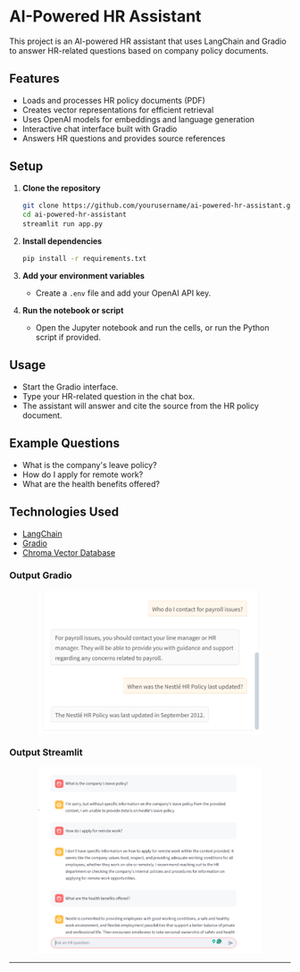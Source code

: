 # AI-Powered HR Assistant

This project is an AI-powered HR assistant that uses LangChain and Gradio to answer HR-related questions based on company policy documents.

## Features

- Loads and processes HR policy documents (PDF)
- Creates vector representations for efficient retrieval
- Uses OpenAI models for embeddings and language generation
- Interactive chat interface built with Gradio
- Answers HR questions and provides source references

## Setup

1. **Clone the repository**
   ```bash
   git clone https://github.com/yourusername/ai-powered-hr-assistant.git
   cd ai-powered-hr-assistant
   streamlit run app.py
   ```
2. **Install dependencies**
   ```bash
   pip install -r requirements.txt
   ```

3. **Add your environment variables**
   - Create a `.env` file and add your OpenAI API key.

4. **Run the notebook or script**
   - Open the Jupyter notebook and run the cells, or run the Python script if provided.

## Usage

- Start the Gradio interface.
- Type your HR-related question in the chat box.
- The assistant will answer and cite the source from the HR policy document.

## Example Questions

- What is the company's leave policy?
- How do I apply for remote work?
- What are the health benefits offered?

## Technologies Used

- [LangChain](https://github.com/langchain-ai/langchain)
- [Gradio](https://gradio.app/)
- [Chroma Vector Database](https://www.trychroma.com/)

### Output Gradio
<img src="outputGradio.png" alt="AI-Powered HR Assistant" width="400" style="display:block; margin:auto;">

### Output Streamlit
<img src="outputStreamlit.png" alt="AI-Powered HR Assistant" width="400" style="display:block; margin:auto;">

---